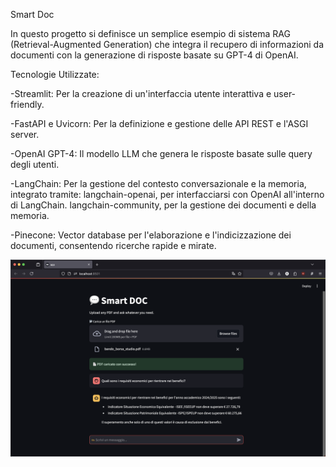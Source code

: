 Smart Doc

In questo progetto si definisce un semplice esempio di sistema RAG (Retrieval-Augmented Generation) che integra il recupero di informazioni da documenti con la generazione di risposte basate su GPT-4 di OpenAI.

Tecnologie Utilizzate:

-Streamlit: Per la creazione di un'interfaccia utente interattiva e user-friendly.

-FastAPI e Uvicorn: Per la definizione e gestione delle API REST e l'ASGI server.

-OpenAI GPT-4: Il modello LLM che genera le risposte basate sulle query degli utenti.

-LangChain: Per la gestione del contesto conversazionale e la memoria, integrato tramite:
langchain-openai, per interfacciarsi con OpenAI all'interno di LangChain. langchain-community, per la gestione dei documenti e della memoria.

-Pinecone: Vector database per l'elaborazione e l'indicizzazione dei documenti, consentendo ricerche rapide e mirate.

![screenshot di esempio](screenshot.png)
